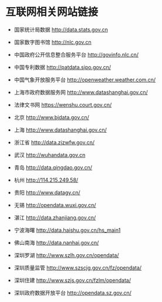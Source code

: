 # 互联网相关网站链接

- 国家统计局数据 http://data.stats.gov.cn
- 国家数字图书馆  http://nlc.gov.cn
- 中国政府公开信息整合服务平台 http://govinfo.nlc.cn/
- 中国专利数据 http://patdata.sipo.gov.cn/ 
- 中国气象开放服务平台 http://openweather.weather.com.cn/
- 上海市政府数据服务网 http://www.datashanghai.gov.cn/
- 法律文书网 https://wenshu.court.gov.cn/
- 北京 http://www.bjdata.gov.cn/
- 上海 http://www.datashanghai.gov.cn/

- 浙江省 http://data.zjzwfw.gov.cn/
- 武汉 http://wuhandata.gov.cn
- 青岛 http://data.qingdao.gov.cn/
- 杭州 http://114.215.249.58/
- 贵阳 http://www.datagy.cn/
- 无锡 http://opendata.wuxi.gov.cn/
- 湛江 http://data.zhanjiang.gov.cn/
- 宁波海曙 http://data.haishu.gov.cn/hs_main1
- 佛山南海 http://data.nanhai.gov.cn/
- 深圳罗湖 http://www.szlh.gov.cn/opendata/
- 深圳质量监管 http://www.szscjg.gov.cn/fz/opendata/
- 深圳住建 http://www.szjs.gov.cn/fzlm/opendata/
- 深圳政府数据开放平台 http://opendata.sz.gov.cn/ 

